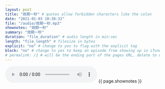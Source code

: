 ```yaml
---
layout: post
title: "效期一秒" # quotes allow forbidden characters like the colon
date: "2021-01-03 10:38:32"
file: "/audio/效期一秒.mp3"
shownotes: "效期一秒"
summary: "效期一秒"
duration: "file_duration" # audio length in min:sec
length: "file_length" # filesize in bytes
explicit: "no" # change to yes to flag with the explicit tag
block: "no" # change to yes to keep an episode from showing up in iTunes
# permalink: /1 # will be the ending part of the pages URL, delete to default to the title
---
```


<audio controls>
<source src="{{site.url}}{{site.baseurl}}{{ page.file }}" type="audio/x-mp3">
Your browser does not support the audio element.
</audio>
{{ page.shownotes }}
